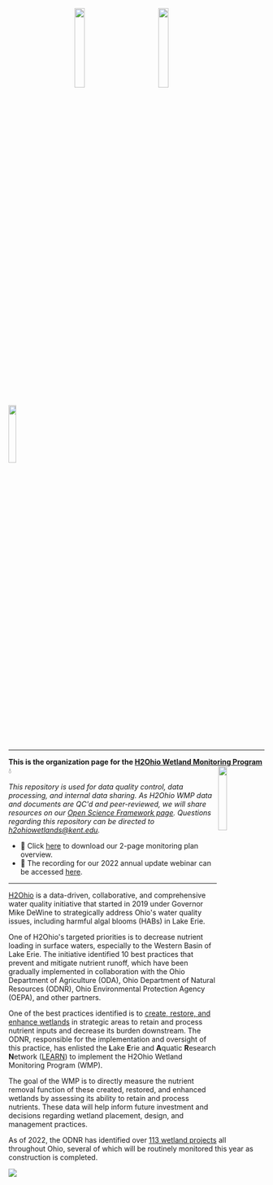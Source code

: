 &emsp;&emsp;&emsp;&emsp;&emsp;&emsp;&emsp;&emsp;&emsp; <img src="https://user-images.githubusercontent.com/26654919/202513906-c108aead-603d-4142-9180-a69ae63845cd.png" width="20%" height="20%"> &emsp;&emsp;&emsp;&emsp; <img src="https://user-images.githubusercontent.com/26654919/202514299-8121b372-529b-4a25-b16b-b07854124ab2.jpg" width="20%" height="20%"> &emsp;&emsp;&emsp;&emsp; <img src="https://user-images.githubusercontent.com/26654919/202514322-cd17e689-5ae2-447d-af80-4543b6e20007.png" width="17%" height="17%">

---

**This is the organization page for the [H2Ohio Wetland Monitoring Program](https://h2.ohio.gov/natural-resources/)** 💧 <img align="right" src="https://user-images.githubusercontent.com/26654919/202734895-9be1e0c5-a16b-4d5b-b00d-2c0a9c234e9c.png" width="18%" height="18%">

*This repository is used for data quality control, data processing, and internal data sharing. As H2Ohio WMP data and documents are QC'd and peer-reviewed, we will share resources on our [Open Science Framework page](https://osf.io/gfd45/?view_only=094b6de50d894c5fa07d29eeae28e52f). Questions regarding this repository can be directed to h2ohiowetlands@kent.edu.*

* :page_facing_up: Click [here](https://github.com/h2ohio-wmp/.github/files/10042479/LEARN.Wetlands.sheet_2022.v5.pdf) to download our 2-page monitoring plan overview. 
* :movie_camera: The recording for our 2022 annual update webinar can be accessed [here](https://ohioseagrant.osu.edu/news/calendar/2022/10/12/p19ek/h2ohio-update).

---

[H2Ohio](https://h2.ohio.gov) is a data-driven, collaborative, and comprehensive water quality initiative that started in 2019 under Governor Mike DeWine to strategically address Ohio's water quality issues, including harmful algal blooms (HABs) in Lake Erie. 

One of H2Ohio's targeted priorities is to decrease nutrient loading in surface waters, especially to the Western Basin of Lake Erie. The initiative identified 10 best practices that prevent and mitigate nutrient runoff, which have been gradually implemented in collaboration with the Ohio Department of Agriculture (ODA), Ohio Department of Natural Resources (ODNR), Ohio Environmental Protection Agency (OEPA), and other partners.

One of the best practices identified is to [create, restore, and enhance wetlands](https://h2.ohio.gov/natural-resources/) in strategic areas to retain and process nutrient inputs and decrease its burden downstream. The ODNR, responsible for the implementation and oversight of this practice, has enlisted the **L**ake **E**rie and **A**quatic **R**esearch **N**etwork ([LEARN](https://lakeerieandaquaticresearch.org)) to implement the H2Ohio Wetland Monitoring Program (WMP).

The goal of the WMP is to directly measure the nutrient removal function of these created, restored, and enhanced wetlands by assessing its ability to retain and process nutrients. These data will help inform future investment and decisions regarding wetland placement, design, and management practices. 

As of 2022, the ODNR has identified over [113 wetland projects](https://h2.ohio.gov/project/) all throughout Ohio, several of which will be routinely monitored this year as construction is completed.

<img src="https://github.com/h2ohio-wmp/.github/files/10034105/H2Ohio_Statewide_Projects.status_wWQIP._07192022.pdf">
